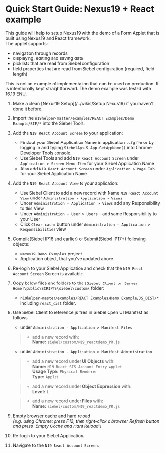 # Quick Start Guide: Nexus19 + React example

This guide will help to setup Nexus19 with the demo of a Form Applet that is built using Nexus19 and React framework.
<br>The applet supports:
- navigation through records
- displaying, editing and saving data
- picklists that are read from Siebel configuration
- field properties that are read from Siebel configuration (required, field length)

This is not an example of implementation that can be used on production. It is intentionally kept straightforward.
The demo example was tested with 16.19 ENU.


1. Make a clean [Nexus19 Setup](/../wikis/Setup Nexus19) if you haven't done it before.
1. Import the `n19helper-master/examples/REACT Examples/Demo Example/SIF/*` into the Siebel Tools.
1. Add the `N19 React Account Screen` to your application:
      * Findout your Siebel Application Name in application `.cfg` file or by logging in and typing `SiebelApp.S_App.GetAppName()` into Chrome Developer Tools console.
      * Use Siebel Tools and add `N19 React Account Screen` under `Application > Screen Menu Item` for your Siebel Application Name
      * Also add `N19 React Account Screen` under `Application > Page Tab` for your Siebel Application Name
1. Add the `N19 React Account View` to your application:
      * Use Siebel Client to add a new record with Name `N19 React Account View` under `Administration - Application > Views`
      * Under `Administration - Application > Views` add any Responsibility to this View
      * Under `Administration - User > Users` – add same Responsibility to your User
      * Click `Clear cache` button under `Administration – Application > Responsibilities` view
1. Compile(Siebel IP16 and earlier) or Submit(Siebel IP17+) following objects: 
    * `Nexus19 Demo Examples` project
    * Application object, that you've updated above.
1. Re-login to your Siebel Application and check that the `N19 React Account Screen` Screen is available.
1. Copy below files and folders to the `[Siebel Client or Server Home]\public\SCRIPTS\siebel\custom\` folder:
    * `n19helper-master/examples/REACT Examples/Demo Example/JS_DIST/*` including `react_dist` folder.
1. Use Siebel Client to reference js files in Siebel Open UI Manifest as follows:
	- under `Administration - Application > Manifest Files` 
	>- add a new record with: 
	><br>**Name:** `siebel/custom/N19_reactdemo_PR.js`

	- under `Administration - Application > Manifest Administration` 

   >- add a new record under **UI Objects** with: 
   >    <br>**Name:** `N19 React SIS Account Entry Applet`
   >    <br>**Usage Type:** `Physical Renderer`
   >    <br>**Type:** `Applet`

   >- add a new record under **Object Expression** with:
   >    <br>**Level:** `1`

   >- add a new record under **Files** with:
   ><br>**Name:** `siebel/custom/N19_reactdemo_PR.js`

1. Empty browser cache and hard reload
   <br>*(e.g. using Chrome: press F12, then right-click a browser Refresh button and press ‘Empty Cache and Hard Reload’)*
1. Re-login to your Siebel Application.
1. Navigate to the `N19 React Account Screen`.
